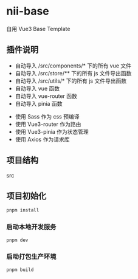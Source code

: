 # nii-base

自用 Vue3 Base Template

## 插件说明

- 自动导入 /src/components/\* 下的所有 vue 文件
- 自动导入 /src/store/\*\* 下的所有 js 文件导出函数
- 自动导入 /src/utils/\* 下的所有 js 文件导出函数
- 自动导入 vue 函数
- 自动导入 vue-router 函数
- 自动导入 pinia 函数

* 使用 Sass 作为 css 预编译
* 使用 Vue3-router 作为路由
* 使用 Vue3-pinia 作为状态管理
* 使用 Axios 作为请求库

## 项目结构

src

## 项目初始化

```sh
pnpm install
```

### 启动本地开发服务

```sh
pnpm dev
```

### 启动打包生产环境

```sh
pnpm build
```
